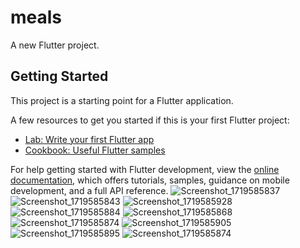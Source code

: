 # meals

A new Flutter project.

## Getting Started

This project is a starting point for a Flutter application.

A few resources to get you started if this is your first Flutter project:

- [Lab: Write your first Flutter app](https://docs.flutter.dev/get-started/codelab)
- [Cookbook: Useful Flutter samples](https://docs.flutter.dev/cookbook)

For help getting started with Flutter development, view the
[online documentation](https://docs.flutter.dev/), which offers tutorials,
samples, guidance on mobile development, and a full API reference.
![Screenshot_1719585837](https://github.com/ayushkhanal1/meal-menu-/assets/122606866/2b32179d-c773-4882-9705-780d01527698)
![Screenshot_1719585843](https://github.com/ayushkhanal1/meal-menu-/assets/122606866/1d0b13da-cedf-466a-84bd-2629e470af69)
![Screenshot_1719585928](https://github.com/ayushkhanal1/meal-menu-/assets/122606866/4427d69b-a3b7-4dbe-96b2-36fe491ecd30)
![Screenshot_1719585884](https://github.com/ayushkhanal1/meal-menu-/assets/122606866/bbde43ec-7bdd-40ec-8fb1-836780c56ad0)
![Screenshot_1719585868](https://github.com/ayushkhanal1/meal-menu-/assets/122606866/43dbf241-4f10-479a-ae3c-fd4d0ac32291)
![Screenshot_1719585874](https://github.com/ayushkhanal1/meal-menu-/assets/122606866/3ce2ae8b-8a39-43af-a16d-eef691de5f39)
![Screenshot_1719585905](https://github.com/ayushkhanal1/meal-menu-/assets/122606866/c7a3e999-6cc5-43b7-9145-0e139f14a0fc)
![Screenshot_1719585895](https://github.com/ayushkhanal1/meal-menu-/assets/122606866/b4e3da4b-055d-4bae-b775-539348de28fa)
![Screenshot_1719585874](https://github.com/ayushkhanal1/meal-menu-/assets/122606866/9484cc81-8650-4705-b212-6bc51b791730)
